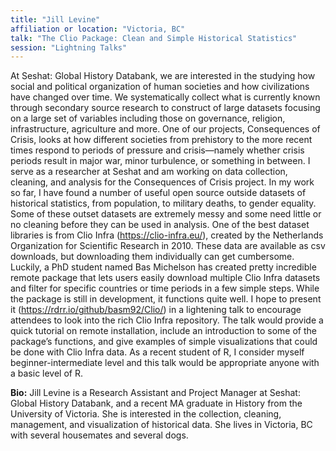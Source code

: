 ```yaml
---
title: "Jill Levine"
affiliation or location: "Victoria, BC"
talk: "The Clio Package: Clean and Simple Historical Statistics"
session: "Lightning Talks"
---
```


At Seshat: Global History Databank, we are interested in the studying how social and political organization of human societies and how civilizations have changed over time. We systematically collect what is currently known through secondary source research to construct of large datasets focusing on a large set of variables including those on governance, religion, infrastructure, agriculture and more. One of our projects, Consequences of Crisis, looks at how different societies from prehistory to the more recent times respond to periods of pressure and crisis—namely whether crisis periods result in major war, minor turbulence, or something in between. I serve as a researcher at Seshat and am working on data collection, cleaning, and analysis for the Consequences of Crisis project. In my work so far, I have found a number of useful open source outside datasets of historical statistics, from population, to military deaths, to gender equality. Some of these outset datasets are extremely messy and some need little or no cleaning before they can be used in analysis. One of the best dataset libraries is from Clio Infra (https://clio-infra.eu/), created by the Netherlands Organization for Scientific Research in 2010. These data are available as csv downloads, but downloading them individually can get cumbersome. Luckily, a PhD student named Bas Michelson has created pretty incredible remote package that lets users easily download multiple Clio Infra datasets and filter for specific countries or time periods in a few simple steps. While the package is still in development, it functions quite well. I hope to present it (https://rdrr.io/github/basm92/Clio/) in a lightening talk to encourage attendees to look into the rich Clio Infra repository. The talk would provide a quick tutorial on remote installation, include an introduction to some of the package’s functions, and give examples of simple visualizations that could be done with Clio Infra data. As a recent student of R, I consider myself beginner-intermediate level and this talk would be appropriate anyone with a basic level of R.  

__Bio:__ Jill Levine is a Research Assistant and Project Manager at Seshat: Global History Databank, and a recent MA graduate in History from the University of Victoria. She is interested in the collection, cleaning, management, and visualization of historical data. She lives in Victoria, BC with several housemates and several dogs. 
